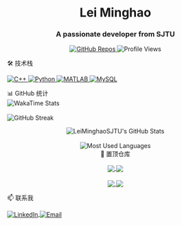 <h1 align="center">Lei Minghao</h1> <h3 align="center">A passionate developer from SJTU</h3><p align="center"> <!-- 徽章部分 --> <a href="https://github.com/LeiMinghaoSJTU?tab=repositories"> <img src="https://img.shields.io/badge/Repositories-10+-blue?style=for-the-badge&logo=github" alt="GitHub Repos"> </a> <img src="https://komarev.com/ghpvc/?username=LeiMinghaoSJTU&label=Profile%20Views&color=blue&style=for-the-badge" alt="Profile Views" /> </p>
🛠️ 技术栈
<p align="left"> <!-- C++ 徽章 --> <a href="https://isocpp.org/" target="_blank"> <img src="https://img.shields.io/badge/C++-00599C?style=for-the-badge&logo=c%2B%2B&logoColor=white" alt="C++"> </a> <!-- Python 徽章 --> <a href="https://www.python.org" target="_blank"> <img src="https://img.shields.io/badge/Python-3776AB?style=for-the-badge&logo=python&logoColor=white" alt="Python"> </a> <!-- MATLAB 徽章 --> <a href="https://www.mathworks.com/products/matlab.html" target="_blank"> <img src="https://img.shields.io/badge/MATLAB-0076A8?style=for-the-badge&logo=mathworks&logoColor=white" alt="MATLAB"> </a> <!-- MySQL 徽章 --> <a href="https://www.mysql.com/" target="_blank"> <img src="https://img.shields.io/badge/MySQL-4479A1?style=for-the-badge&logo=mysql&logoColor=white" alt="MySQL"> </a> </p>

📊 GitHub 统计
<br/> <!-- WakaTime 统计 --> <img src="https://github-readme-stats.vercel.app/api/wakatime?username=LeiMinghaoSJTU&theme=radical" alt="WakaTime Stats" /> <br/><br/> <!-- 连续提交贡献图 --> <img align="center" src="https://github-readme-streak-stats.herokuapp.com/?user=LeiMinghaoSJTU&theme=radical" alt="GitHub Streak" /> </p>

<p align="center"> <!-- GitHub 统计卡片 --> <img align="center" src="https://github-readme-stats.vercel.app/api?username=LeiMinghaoSJTU&show_icons=true&locale=en&theme=radical" alt="LeiMinghaoSJTU's GitHub Stats" /> <br/><br/> <!-- 最常用语言统计 --> <img align="center" src="https://github-readme-stats.vercel.app/api/top-langs?username=LeiMinghaoSJTU&show_icons=true&locale=en&layout=compact&theme=radical" alt="Most Used Languages" /> <br/>
🌟 置顶仓库
<p align="center"> <!-- 置顶仓库1 --> <a href="https://github.com/LeiMinghaoSJTU/project1"> <img align="center" src="https://github-readme-stats.vercel.app/api/pin/?username=LeiMinghaoSJTU&repo=project1&theme=radical" /> </a> 
  <!-- 置顶仓库2 --> <a href="https://github.com/LeiMinghaoSJTU/A-Class-of-Adaptive-Stochastic-Gradient-Methods-for-Large-Scale-Optimization"> <img align="center" src="https://github-readme-stats.vercel.app/api/pin/?username=LeiMinghaoSJTU&repo=project2&theme=radical" /> </a> <br/><br/>
  <!-- 置顶仓库3 --> <a href="https://github.com/LeiMinghaoSJTU/project3"> <img align="center" src="https://github-readme-stats.vercel.app/api/pin/?username=LeiMinghaoSJTU&repo=project3&theme=radical" /> </a> 
  <!-- 置顶仓库4 --> <a href="https://github.com/LeiMinghaoSJTU/project4"> <img align="center" src="https://github-readme-stats.vercel.app/api/pin/?username=LeiMinghaoSJTU&repo=project4&theme=radical" /> </a> </p>
📫 联系我
<p align="left"> <a href="https://www.linkedin.com/in/%E6%98%8E%E6%98%8A-%E9%9B%B7-808768385/" target="blank"> <img align="center" src="https://img.shields.io/badge/LinkedIn-0077B5?style=for-the-badge&logo=linkedin&logoColor=white" alt="LinkedIn"/> </a> <a href="lei_minghao@sjtu.edu.cn"> <img align="center" src="https://img.shields.io/badge/Email-D14836?style=for-the-badge&logo=gmail&logoColor=white" alt="Email"/> </a> </p>
